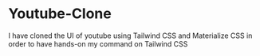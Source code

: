 # Youtube-Clone
I have cloned the UI of youtube using Tailwind CSS and Materialize CSS in order to have hands-on my command on Tailwind CSS
